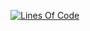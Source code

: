 [![Lines Of Code](https://tokei.rs/b1/github/${GITHUB_NAME}/PROJECT_NAME_PLACEHOLDER?category=code)](https://github.com/${GITHUB_NAME}/PROJECT_NAME_PLACEHOLDER/src)

